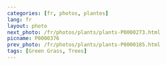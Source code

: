 ```yaml
---
categories: [fr, photos, plantes]
lang: fr
layout: photo
next_photo: /fr/photos/plants/plants-P0000273.html
picname: P0000376
prev_photo: /fr/photos/plants/plants-P0000185.html
tags: [Green Grass, Trees]
---
```

